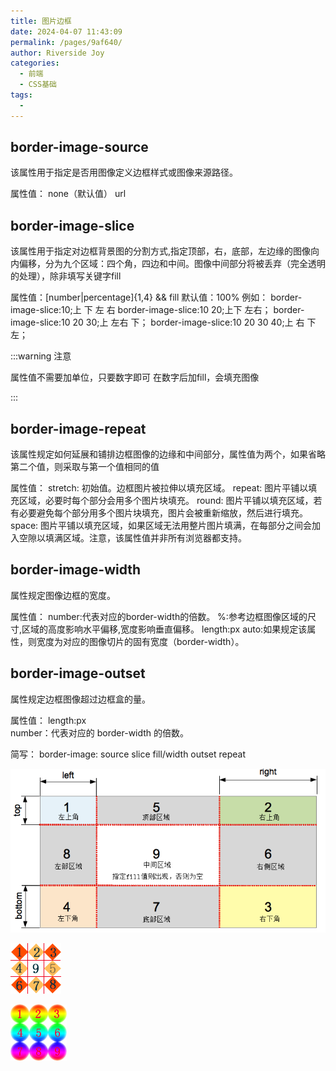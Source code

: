 ```yaml
---
title: 图片边框
date: 2024-04-07 11:43:09
permalink: /pages/9af640/
author: Riverside Joy
categories:
  - 前端
  - CSS基础
tags:
  - 
---
```

## border-image-source

该属性用于指定是否用图像定义边框样式或图像来源路径。

属性值：
  none（默认值）  url

## border-image-slice

该属性用于指定对边框背景图的分割方式,指定顶部，右，底部，左边缘的图像向内偏移，分为九个区域：四个角，四边和中间。图像中间部分将被丢弃（完全透明的处理），除非填写关键字fill

属性值：[number|percentage]{1,4} && fill
  默认值：100%
例如：
    border-image-slice:10;上 下 左 右
    border-image-slice:10 20;上下 左右；
    border-image-slice:10 20 30;上 左右 下；
    border-image-slice:10 20 30 40;上 右 下 左；

:::warning 注意

属性值不需要加单位，只要数字即可
在数字后加fill，会填充图像

:::

## border-image-repeat

该属性规定如何延展和铺排边框图像的边缘和中间部分，属性值为两个，如果省略第二个值，则采取与第一个值相同的值

属性值：
    stretch: 初始值。边框图片被拉伸以填充区域。
    repeat: 图片平铺以填充区域，必要时每个部分会用多个图片块填充。
    round:  图片平铺以填充区域，若有必要避免每个部分用多个图片块填充，图片会被重新缩放，然后进行填充。
    space:  图片平铺以填充区域，如果区域无法用整片图片填满，在每部分之间会加入空隙以填满区域。注意，该属性值并非所有浏览器都支持。

## border-image-width

属性规定图像边框的宽度。

属性值：
    number:代表对应的border-width的倍数。
    %:参考边框图像区域的尺寸,区域的高度影响水平偏移,宽度影响垂直偏移。
    length:px
    auto:如果规定该属性，则宽度为对应的图像切片的固有宽度（border-width）。

## border-image-outset

 属性规定边框图像超过边框盒的量。

属性值：
   length:px	
   number：代表对应的 border-width 的倍数。

简写：
border-image: source slice fill/width outset repeat

![](27img\border-image1.png)

![](27img\border.jpg)

![](27img\borderbg.jpg)











